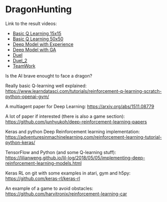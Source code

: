 # DragonHunting

Link to the result videos:
- [Basic Q Learning 15x15](https://youtu.be/xcB41oXHxlY)
- [Basic Q Learning 50x50](https://youtu.be/tJgLUjiw9xk)
- [Deep Model with Experience](https://youtu.be/LjSHDDdAEBM)
- [Deep Model with GA](https://youtu.be/2fPkot9KPQo)
- [Duel](https://youtu.be/pATtjVN7gSc)
- [Duel_2](https://youtu.be/4gbillh_rHc)
- [TeamWork](https://youtu.be/LoqvYnPFBtk)

Is the AI brave enought to face a dragon?

Really basic Q-learning well explained: https://www.learndatasci.com/tutorials/reinforcement-q-learning-scratch-python-openai-gym/

A multiagent paper for Deep Learning: https://arxiv.org/abs/1511.08779

A lot of paper if interested (there is also a game section): https://github.com/junhyukoh/deep-reinforcement-learning-papers

Keras and python Deep Reinforcement learning implementation: https://adventuresinmachinelearning.com/reinforcement-learning-tutorial-python-keras/

TensorFlow and Python (and some Q-learning stuff): https://lilianweng.github.io/lil-log/2018/05/05/implementing-deep-reinforcement-learning-models.html

Keras RL on git with some examples in atari, gym and h5py: https://github.com/keras-rl/keras-rl

An example of a game to avoid obstacles: https://github.com/harvitronix/reinforcement-learning-car
